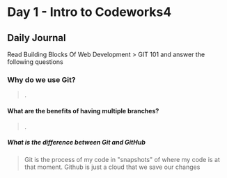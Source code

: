 # Day 1 - Intro to Codeworks4

## Daily Journal
Read Building Blocks Of Web Development > GIT 101 and answer the following questions


### Why do we use Git?
>.

#### What are the benefits of having multiple branches?
>.

##### What is the difference between Git and GitHub
 >Git is the process of my code in "snapshots" of where my code is at that moment. Github is just a cloud that we save our changes 

